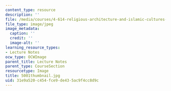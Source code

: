 ```yaml
---
content_type: resource
description: ''
file: /media/courses/4-614-religious-architecture-and-islamic-cultures-fall-2002/31e9a520c454fce9de435ac9f4cc8d9c_5001thumbnail.jpg
file_type: image/jpeg
image_metadata:
  caption: ''
  credit: ''
  image-alt: ''
learning_resource_types:
- Lecture Notes
ocw_type: OCWImage
parent_title: Lecture Notes
parent_type: CourseSection
resourcetype: Image
title: 5001thumbnail.jpg
uid: 31e9a520-c454-fce9-de43-5ac9f4cc8d9c
---
```


